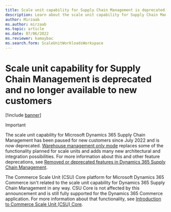 ```yaml
---
title: Scale unit capability for Supply Chain Management is deprecated and no longer available to new customers
description: Learn about the scale unit capability for Supply Chain Management is deprecated and no longer available to new customers.
author: Mirzaab
ms.author: mirzaab
ms.topic: article
ms.date: 07/06/2022
ms.reviewer: kamaybac
ms.search.form: ScaleUnitWorkloadsWorkspace
---
```


# Scale unit capability for Supply Chain Management is deprecated and no longer available to new customers

[!include [banner](../includes/banner.md)]

> [!IMPORTANT]
> The scale unit capability for Microsoft Dynamics 365 Supply Chain Management has been paused for new customers since July 2022 and is now deprecated. [Warehouse management only mode](../warehousing/wms-only-mode-overview.md) replaces some of the functionality planned for scale units and adds many new architectural and integration possibilities. For more information about this and other feature deprecations, see [Removed or deprecated features in Dynamics 365 Supply Chain Management](../get-started/removed-deprecated-features-scm-updates.md).
>
> The Commerce Scale Unit (CSU) Core platform for Microsoft Dynamics 365 Commerce isn't related to the scale unit capability for Dynamics 365 Supply Chain Management in any way. CSU Core is not affected by this announcement and is still fully supported for the Dynamics 365 Commerce application. For more information about that functionality, see [Introduction to Commerce Scale Unit (CSU) Core](../../commerce/dev-itpro/CSU-core.md).

